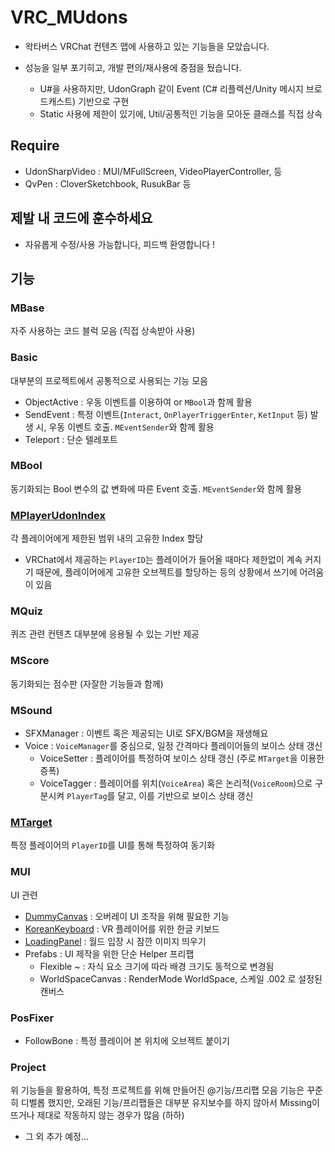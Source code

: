 # VRC_MUdons

- 왁타버스 VRChat 컨텐츠 맵에 사용하고 있는 기능들을 모았습니다.

- 성능을 일부 포기히고, 개발 편의/재사용에 중점을 뒀습니다.
  -  U#을 사용하지만, UdonGraph 같이 Event (C# 리플렉션/Unity 메시지 브로드캐스트) 기반으로 구현 
  -  Static 사용에 제한이 있기에, Util/공통적인 기능을 모아둔 클래스를 직접 상속

## Require

- UdonSharpVideo : MUI/MFullScreen, VideoPlayerController, 등
- QvPen : CloverSketchbook, RusukBar 등

## 제발 내 코드에 훈수하세요

- 자유롭게 수정/사용 가능합니다, 피드백 환영합니다 !

## 기능

### MBase
자주 사용하는 코드 블럭 모음 (직접 상속받아 사용)

### Basic
대부분의 프로젝트에서 공통적으로 사용되는 기능 모음
- ObjectActive : 우동 이벤트를 이용하여 or `MBool`과 함께 활용
- SendEvent : 특정 이벤트(`Interact`, `OnPlayerTriggerEnter`, `KetInput` 등) 발생 시, 우동 이벤트 호출. `MEventSender`와 함께 활용
- Teleport : 단순 텔레포트

### MBool
동기화되는 Bool 변수의 값 변화에 따른 Event 호출. `MEventSender`와 함께 활용

### [MPlayerUdonIndex](https://cafe.naver.com/steamindiegame/14065241)
각 플레이어에게 제한된 범위 내의 고유한 Index 할당
- VRChat에서 제공하는 `PlayerID`는 플레이어가 들어올 때마다 제한없이 계속 커지기 때문에, 플레이어에게 고유한 오브젝트를 할당하는 등의 상황에서 쓰기에 어려움이 있음
 
### MQuiz
퀴즈 관련 컨텐츠 대부분에 응용될 수 있는 기반 제공

### MScore
동기화되는 점수판 (자잘한 기능들과 함께)

### MSound
- SFXManager : 이벤트 혹은 제공되는 UI로 SFX/BGM을 재생해요
- Voice : `VoiceManager`를 중심으로, 일정 간격마다 플레이어들의 보이스 상태 갱신
  - VoiceSetter : 플레이어를 특정하여 보이스 상태 갱신 (주로 `MTarget`을 이용한 증폭)
  - VoiceTagger : 플레이어를 위치(`VoiceArea`) 혹은 논리적(`VoiceRoom`)으로 구분시켜 `PlayerTag`를 달고, 이를 기반으로 보이스 상태 갱신

### [MTarget](https://cafe.naver.com/steamindiegame/8864741)
특정 플레이어의 `PlayerID`를 UI를 통해 특정하여 동기화

### MUI
UI 관련
- [DummyCanvas](https://cafe.naver.com/steamindiegame/4641015) : 오버레이 UI 조작을 위해 필요한 기능
- [KoreanKeyboard](https://cafe.naver.com/steamindiegame/12922263) : VR 플레이어를 위한 한글 키보드
- [LoadingPanel](https://karmotrine.booth.pm/items/4330479) : 월드 입장 시 잠깐 이미지 띄우기
- Prefabs : UI 제작을 위한 단순 Helper 프리팹
  - Flexible ~ : 자식 요소 크기에 따라 배경 크기도 동적으로 변경됨
  - WorldSpaceCanvas : RenderMode WorldSpace, 스케일 .002 로 설정된 캔버스

### PosFixer
- FollowBone : 특정 플레이어 본 위치에 오브젝트 붙이기

### Project
위 기능들을 활용하여, 특정 프로젝트를 위해 만들어진 @기능/프리팹 모음
기능은 꾸준히 디벨롭 했지만, 오래된 기능/프리팹들은 대부분 유지보수를 하지 않아서 Missing이 뜨거나 제대로 작동하지 않는 경우가 많음 (하하)

- 그 외 추가 예정...

